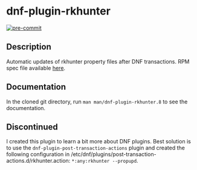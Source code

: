 # dnf-plugin-rkhunter
[![pre-commit](https://img.shields.io/badge/pre--commit-enabled-brightgreen?logo=pre-commit&logoColor=white)](https://github.com/pre-commit/pre-commit)

## Description
Automatic updates of rkhunter property files after DNF transactions.
RPM spec file available [here](https://fedorapeople.org/cgit/keesdejong/public_git/rpmbuild.git/tree/SPECS/dnf-plugin-rkhunter.spec).

## Documentation
In the cloned git directory, run `man man/dnf-plugin-rkhunter.8` to see the documentation.

## Discontinued
I created this plugin to learn a bit more about DNF plugins. Best solution is to use the `dnf-plugin-post-transaction-actions` plugin and created the following configuration in /etc/dnf/plugins/post-transaction-actions.d/rkhunter.action: `*:any:rkhunter --propupd`.

